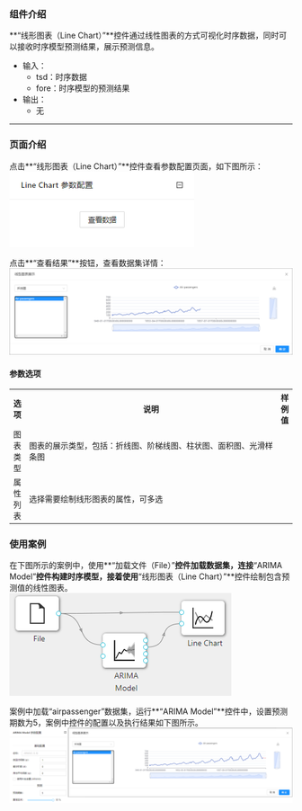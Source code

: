 ### 组件介绍
**“线形图表（Line Chart）”**控件通过线性图表的方式可视化时序数据，同时可以接收时序模型预测结果，展示预测信息。

- 输入：
  - tsd：时序数据
  - fore：时序模型的预测结果
- 输出：
  - 无

<hr/>


### 页面介绍
点击**“线形图表（Line Chart）”**控件查看参数配置页面，如下图所示：  
![param](/img/aistudio/visualize/line-chart/param.png)

点击**“查看结果”**按钮，查看数据集详情：  
![visualization](/img/aistudio/visualize/line-chart/visualization.png)

#### 参数选项
<table>
  <tr>
    <th>选项</th>
    <th width="650">说明</th>
    <th>样例值</th>
  </tr>
  <tr>
      <td>图表类型</td> 
      <td>
      图表的展示类型，包括：折线图、阶梯线图、柱状图、面积图、光滑样条图
      </td> 
      <td></td>
  </tr>
  <tr>
      <td>属性列表</td> 
      <td>
      选择需要绘制线形图表的属性，可多选
      </td> 
      <td></td>
  </tr>
</table>

### 使用案例
在下图所示的案例中，使用**“加载文件（File）”**控件加载数据集，连接**“ARIMA Model”**控件构建时序模型，接着使用**“线形图表（Line Chart）”**控件绘制包含预测值的线性图表。  
![workflow](/img/aistudio/visualize/line-chart/workflow.png)

案例中加载“airpassenger”数据集，运行**“ARIMA Model”**控件中，设置预测期数为5，案例中控件的配置以及执行结果如下图所示。  
[![](/img/aistudio/visualize/line-chart/workflow-result.png)](/img/aistudio/visualize/line-chart/workflow-result.png)